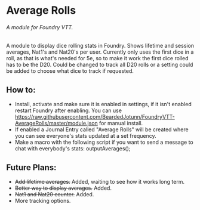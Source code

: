 # Average Rolls
###### A module for Foundry VTT.

A module to display dice rolling stats in Foundry. Shows lifetime and session averages, Nat1's and Nat20's per user. Currently only uses the first dice in a roll, as that is what's needed for 5e, so to make it work the first dice rolled has to be the D20. Could be changed to track all D20 rolls or a setting could be added to choose what dice to track if requested.

## How to:
 - Install, activate and make sure it is enabled in settings, if it isn't enabled restart Foundry after enabling. You can use https://raw.githubusercontent.com/BeardedJotunn/FoundryVTT-AverageRolls/master/module.json for manual install.
 - If enabled a Journal Entry called "Average Rolls" will be created where you can see everyone's stats updated at a set frequency.
 - Make a macro with the following script if you want to send a message to chat with everybody's stats: outputAverages();

## Future Plans:
 - ~~Add lifetime averages.~~ Added, waiting to see how it works long term.
 - ~~Better way to display averages.~~ Added.
 - ~~Nat1 and Nat20 counter.~~ Added.
 - More tracking options.